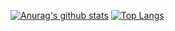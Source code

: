 [![Anurag's github stats](https://github-readme-stats.vercel.app/api?username=techno-tanoC&theme=monokai&show_icons=true&count_private=true&include_all_commits=true)](https://github.com/techno-tannoC)
[![Top Langs](https://github-readme-stats.vercel.app/api/top-langs/?username=techno-tanoC&theme=monokai&layout=compact&langs_count=10)](https://github.com/techno-tanoC)
